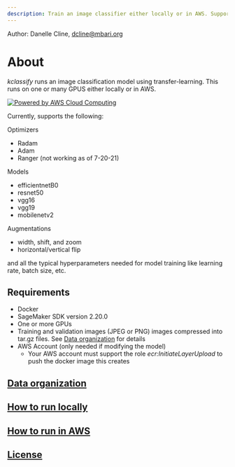 ```yaml
---
description: Train an image classifier either locally or in AWS. Supports Resnet50, EfficientNetB0, VGG16, VGG19 or MobileNetV2 models
---
```


Author: Danelle Cline, [dcline@mbari.org](mailto:dcline@mbari.org)

# About

*kclassify* runs an image classification model using transfer-learning.  This runs on one or many GPUS either locally or in AWS.

<a href="https://aws.amazon.com/what-is-cloud-computing"><img src="https://d0.awsstatic.com/logos/powered-by-aws.png" alt="Powered by AWS Cloud Computing"></a>

Currently, supports the following:

Optimizers

* Radam
* Adam
* Ranger (not working as of 7-20-21)

Models

* efficientnetB0
* resnet50
* vgg16
* vgg19
* mobilenetv2

Augmentations

* width, shift, and zoom
* horizontal/vertical flip

and all the typical hyperparameters needed for model training like learning rate,  batch size, etc.

## Requirements
- Docker
- SageMaker SDK version 2.20.0
- One or more GPUs
- Training and validation images (JPEG or PNG) images compressed into tar.gz files. See [Data organization](data.md) for details 
- AWS Account (only needed if modifying the model)
    - Your AWS account must support the role *ecr:InitiateLayerUpload* to push the docker image this creates 

## [Data organization](data.md)
## [How to run locally](run_local.md)
## [How to run in AWS](run_aws.md)
## [License](http://www.gnu.org/licenses/gpl-3.0.en.html)
